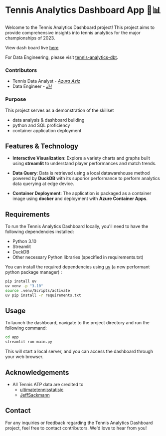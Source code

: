 # Tennis Analytics Dashboard App 🎾📊

Welcome to the Tennis Analytics Dashboard project! This project aims to provide comprehensive insights into tennis analytics for the major championships of 2023.

View dash board live [here](https://ta-app.ashymeadow-e82ce265.southeastasia.azurecontainerapps.io)

For Data Engineering, please visit [tennis-analytics-dbt](https://github.com/jhueilim96/tennis-analytics-dbt).

### Contributors

- Tennis Data Analyst - _[Azura Aziz](https://github.com/azuraaziz)_
- Data Engineer - _[JH](https://github.com/jhueilim96)_

### Purpose

This project serves as a demonstration of the skillset

- data analysis & dashboard building
- python and SQL proficiency
- container application deployment

## Features & Technology

- **Interactive Visualization**: Explore a variety charts and graphs built using **streamlit** to understand player performances and match trends.

- **Data Query**: Data is retrieved using a local datawarehouse method powered by **DuckDB** with its suporior performance to perform analytics data querying at edge device.

- **Container Deployment**: The application is packaged as a container image using **docker** and deployment with **Azure Container Apps**.

## Requirements

To run the Tennis Analytics Dashboard locally, you'll need to have the following dependencies installed:

- Python 3.10
- Streamlit
- DuckDB
- Other necessary Python libraries (specified in requirements.txt)

You can install the required dependencies using [uv](https://pypi.org/project/uv/) (a new performant python package manager) :

```bash
pip install uv
uv venv -p "3.10"
source .venv/Scripts/activate
uv pip install -r requirements.txt
```

## Usage

To launch the dashboard, navigate to the project directory and run the following command:

```bash
cd app
streamlit run main.py
```

This will start a local server, and you can access the dashboard through your web browser.

## Acknowledgements

- All Tennis ATP data are credited to
  - [ultimatetennisstatisic](https://www.ultimatetennisstatistics.com/)
  - [JeffSackmann](https://github.com/JeffSackmann/tennis_atp)

## Contact

For any inquiries or feedback regarding the Tennis Analytics Dashboard project, feel free to contact contributors. We'd love to hear from you!
